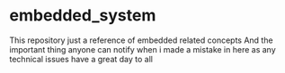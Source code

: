 # embedded_system
This repository just a reference of embedded related concepts 
And the important thing anyone can notify when i made a mistake in here as any technical issues
have a great day to all
